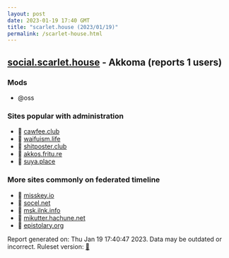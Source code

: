 ```yaml
---
layout: post
date: 2023-01-19 17:40 GMT
title: "scarlet.house (2023/01/19)"
permalink: /scarlet-house.html
---
```


## [social.scarlet.house](https://social.scarlet.house) - Akkoma (reports 1 users)

### Mods
 * @oss

### Sites popular with administration

* 🐘 [cawfee.club](/cawfee-club.html)
* 🐘 [waifuism.life](/waifuism-life.html)
* 🐘 [shitposter.club](/shitposter-club.html)
* 🐘 [akkos.fritu.re](/akkos-fritu-re.html)
* 🐘 [suya.place](/suya-place.html)

### More sites commonly on federated timeline

* 🐘 [misskey.io](/misskey-io.html)
* 🐘 [socel.net](/socel-net.html)
* 🐘 [msk.ilnk.info](/msk-ilnk-info.html)
* 🐘 [mikutter.hachune.net](/mikutter-hachune-net.html)
* 🐘 [epistolary.org](/epistolary-org.html)

Report generated on: Thu Jan 19 17:40:47 2023. Data may be outdated or incorrect.
Ruleset version: [🧁](/version-cupcake)
